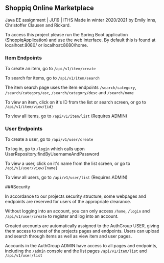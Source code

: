 ## Shoppiq Online Marketplace
Java EE assignment | JU19 | ITHS
Made in winter 2020/2021 by Emily Inns, Christoffer Clausen and Rickard.

To access this project please run the Spring Boot application (ShoppiqApplication) and use the web interface. 
By default this is found at localhost:8080/ or localhost:8080/home.

### Item Endpoints

To create an item, go to `/api/v1/item/create`

To search for items, go to `/api/v1/item/search`

The item search page uses the item endpoints `/search/category`, `/search/category/asc`, `/search/category/desc` and `/search/name`

To view an item, click on it's ID from the list or search screen, or go to `/api/v1/item/view/{id}`

To view all items, go to `/api/v1/item/list` (Requires ADMIN)

### User Endpoints
To create a user, go to `/api/v1/user/create`

To log in, go to `/login` which calls upon UserRepository.findByUsernameAndPassword

To view a user, click on it's name from the list screen, or go to `/api/v1/user/view/{name}`

To view all users, go to `/api/v1/user/list` (Requires ADMIN)

###Security

In accordance to our projects security structure, some webpages and endpoints are reserved for users of the appropriate clearance.

Without logging into an account, you can only access `/home`, `/login` and `/api/v1/user/create` to register and log into an account.

Created accounts are automatically assigned to the AuthGroup USER, giving them access to most of the projects pages and endpoints. Users can
upload and search through items as well as view item and user pages.

Accounts in the AuthGroup ADMIN have access to all pages and endpoints, including the `/admin` console and the list pages `/api/v1/item/list` and `/api/v1/user/list`
